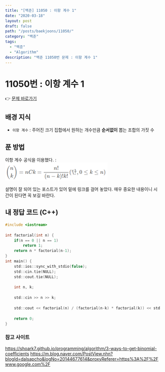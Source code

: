 ```yaml
---
title: "[백준] 11050 : 이항 계수 1"
date: "2020-03-18"
layout: post
draft: false
path: "/posts/baekjoons/11050/"
category: "백준"
tags:
  - "백준"
  - "Algorithm"
description: "백준 11050번 문제 : 이항 계수 1"
---
```


# 11050번 : 이항 계수 1

👉 [문제 바로가기](https://www.acmicpc.net/problem/11050)



## 배경 지식
- `이항 계수` : 주어진 크기 집합에서 원하는 개수만큼 **순서없이** 뽑는 조합의 가짓 수

## 푼 방법
이항 계수 공식을 이용했다. :  
![이항 계수](./binomial_coefficient.png)

설명이 잘 되어 있는 포스트가 있어 밑에 링크를 걸어 놓았다. 매우 중요한 내용이니 시간이 된다면 꼭 보길 바란다.

## 내 정답 코드 (C++)
~~~c
#include <iostream>

int factorial(int n) {
	if(n == 0 || n == 1)
		return 1;
	return n * factorial(n-1);
}
int main() {
	std::ios::sync_with_stdio(false);
	std::cin.tie(NULL); 
	std::cout.tie(NULL);
	
	int n, k;
	
	std::cin >> n >> k;
	
	std::cout << factorial(n) / (factorial(n-k) * factorial(k)) << std::endl;
    
    return 0;
}
~~~

### 참고 사이트
https://shoark7.github.io/programming/algorithm/3-ways-to-get-binomial-coefficients
https://m.blog.naver.com/PostView.nhn?blogId=dalsapcho&logNo=20144677614&proxyReferer=https%3A%2F%2Fwww.google.com%2F